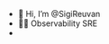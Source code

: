 - 👋 Hi, I’m @SigiReuvan
- :man_factory_worker: Observability SRE
- 
<!---
SigiReuvan/SigiReuvan is a ✨ special ✨ repository because its `README.md` (this file) appears on your GitHub profile.
You can click the Preview link to take a look at your changes.
--->
